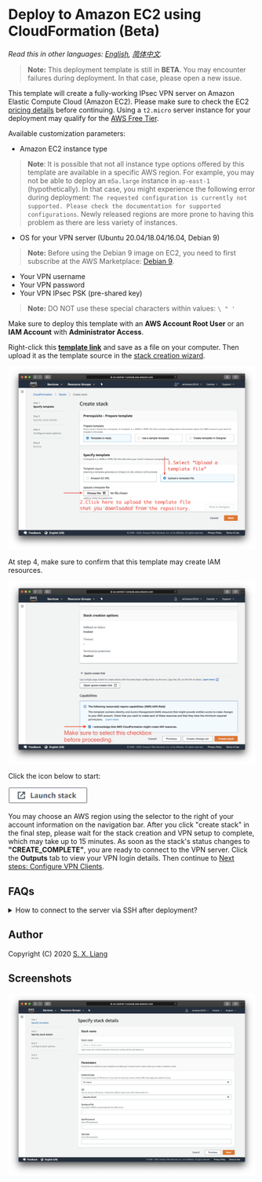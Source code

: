 # Deploy to Amazon EC2 using CloudFormation (Beta)

*Read this in other languages: [English](README.md), [简体中文](README-zh.md).*

> **Note:** This deployment template is still in **BETA**. You may encounter failures during deployment. In that case, please open a new issue.

This template will create a fully-working IPsec VPN server on Amazon Elastic Compute Cloud (Amazon EC2). Please make sure to check the EC2 [pricing details](https://aws.amazon.com/ec2/pricing/on-demand/) before continuing. Using a `t2.micro` server instance for your deployment may qualify for the [AWS Free Tier](https://aws.amazon.com/free/).

Available customization parameters:

- Amazon EC2 instance type
> **Note**: It is possible that not all instance type options offered by this template are available in a specific AWS region. For example, you may not be able to deploy an `m5a.large` instance in `ap-east-1` (hypothetically). In that case, you might experience the following error during deployment: `The requested configuration is currently not supported. Please check the documentation for supported configurations`. Newly released regions are more prone to having this problem as there are less variety of instances.
- OS for your VPN server (Ubuntu 20.04/18.04/16.04, Debian 9)
> **Note:** Before using the Debian 9 image on EC2, you need to first subscribe at the AWS Marketplace: [Debian 9](https://aws.amazon.com/marketplace/pp/B073HW9SP3).
- Your VPN username
- Your VPN password
- Your VPN IPsec PSK (pre-shared key)

> **Note:** DO NOT use these special characters within values: `\ " '`

Make sure to deploy this template with an **AWS Account Root User** or an **IAM Account** with **Administrator Access**.

Right-click this [**template link**](https://raw.githubusercontent.com/hwdsl2/setup-ipsec-vpn/master/aws/cloudformation-template-ipsec) and save as a file on your computer. Then upload it as the template source in the [stack creation wizard](https://console.aws.amazon.com/cloudformation/home#/stacks/new).

![Upload the template](upload-the-template.png)

At step 4, make sure to confirm that this template may create IAM resources.

![Confirm IAM](confirm-iam.png)

Click the icon below to start:

<a href="https://console.aws.amazon.com/cloudformation/home#/stacks/new" target="_blank"><img src="cloudformation-launch-stack-button.png" alt="Launch stack" height="34px"></a>

You may choose an AWS region using the selector to the right of your account information on the navigation bar. After you click "create stack" in the final step, please wait for the stack creation and VPN setup to complete, which may take up to 15 minutes. As soon as the stack's status changes to **"CREATE_COMPLETE"**, you are ready to connect to the VPN server. Click the **Outputs** tab to view your VPN login details. Then continue to [Next steps: Configure VPN Clients](../README.md#next-steps).

## FAQs

<details>
<summary>
How to connect to the server via SSH after deployment?
</summary>

After deployment, the default username for an Ubuntu instance is **ubuntu**, and for a Debian instance it is **admin**. Amazon EC2 does not allow users to access newly created instances with an SSH password. Instead, users are required to create "key pairs", which are used as credentials for SSH access.

This template generates a key pair for you during deployment, and the private key will be available as text under the **Outputs** tab after the stack is successfully created.

You will need to save the private key from the **Outputs** tab to a file on your computer, if you want to access the VPN server via SSH.

> **Note:** You may need to format the private key by replacing all spaces with newlines, before saving to a file.

![Show key](show-key.png)

</details>

## Author

Copyright (C) 2020 [S. X. Liang](https://github.com/scottpedia)

## Screenshots

![Specify parameters](specify-parameters.png)
